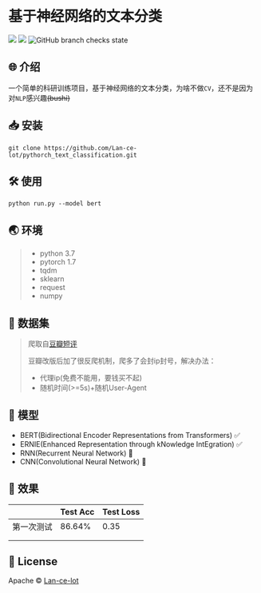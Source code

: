 # 基于神经网络的文本分类

[![](https://img.shields.io/badge/language-python-blue.svg)](https://github.com/Lan-ce-lot)
![](https://img.shields.io/badge/license-Apache-blue.svg)
![GitHub branch checks state](https://img.shields.io/github/checks-status/lan-ce-lot/pythorch_text_classification/master?logoColor=blue)

## 🌐 介绍
一个简单的科研训练项目，基于神经网络的文本分类，为啥不做`CV`，还不是因为对`NLP`感兴趣~~(bushi)~~

## 📥 安装
`git clone https://github.com/Lan-ce-lot/pythorch_text_classification.git`
## 🛠 使用
`python run.py --model bert`
## 🌏 环境
> * python 3.7
> * pytorch 1.7
> * tqdm
> * sklearn
> * request
> * numpy

## 💾 数据集
>爬取自[豆瓣短评](https://movie.douban.com/)
>
>豆瓣改版后加了很反爬机制，爬多了会封ip封号，解决办法：
> * 代理ip(免费不能用，要钱买不起)
> * 随机时间(>=5s)+随机User-Agent
## 🚙 模型
* BERT(Bidirectional Encoder Representations from Transformers) ✅
* ERNIE(Enhanced Representation through kNowledge IntEgration) ✅
* RNN(Recurrent Neural Network) 🤡
* CNN(Convolutional Neural Network) 🤡
## 🍆 效果

|            | Test Acc | Test Loss |
| ---------- | -------- | --------- |
| 第一次测试 | 86.64%   | 0.35      |
|            |          |           |
|            |          |           |



## 📝 License
Apache © [Lan-ce-lot](https://github.com/Lan-ce-lot)
